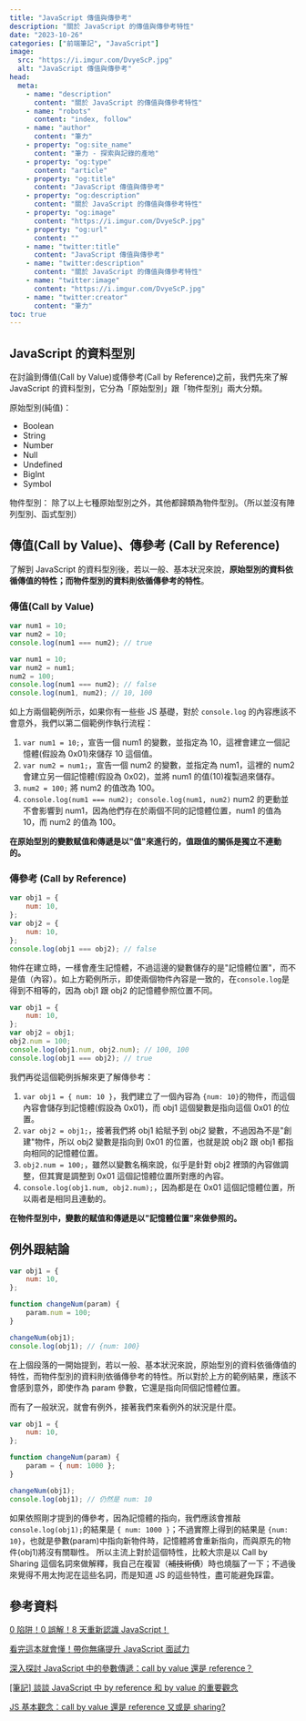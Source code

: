 ```yaml
---
title: "JavaScript 傳值與傳參考"
description: "關於 JavaScript 的傳值與傳參考特性"
date: "2023-10-26"
categories: ["前端筆記", "JavaScript"]
image:
  src: "https://i.imgur.com/DvyeScP.jpg"
  alt: "JavaScript 傳值與傳參考"
head:
  meta:
    - name: "description"
      content: "關於 JavaScript 的傳值與傳參考特性"
    - name: "robots"
      content: "index, follow"
    - name: "author"
      content: "筆力"
    - property: "og:site_name"
      content: "筆力 - 探索與記錄的產地"
    - property: "og:type"
      content: "article"
    - property: "og:title"
      content: "JavaScript 傳值與傳參考"
    - property: "og:description"
      content: "關於 JavaScript 的傳值與傳參考特性"
    - property: "og:image"
      content: "https://i.imgur.com/DvyeScP.jpg"
    - property: "og:url"
      content: ""
    - name: "twitter:title"
      content: "JavaScript 傳值與傳參考"
    - name: "twitter:description"
      content: "關於 JavaScript 的傳值與傳參考特性"
    - name: "twitter:image"
      content: "https://i.imgur.com/DvyeScP.jpg"
    - name: "twitter:creator"
      content: "筆力"
toc: true
---
```


## JavaScript 的資料型別

在討論到傳值(Call by Value)或傳參考(Call by Reference)之前，我們先來了解 JavaScript 的資料型別，它分為「原始型別」跟「物件型別」兩大分類。

原始型別(純值)：

- Boolean
- String
- Number
- Null
- Undefined
- BigInt
- Symbol

物件型別：
除了以上七種原始型別之外，其他都歸類為物件型別。（所以並沒有陣列型別、函式型別）

## 傳值(Call by Value)、傳參考 (Call by Reference)

了解到 JavaScript 的資料型別後，若以一般、基本狀況來說，**原始型別的資料依循傳值的特性；而物件型別的資料則依循傳參考的特性**。

### 傳值(Call by Value)

```js
var num1 = 10;
var num2 = 10;
console.log(num1 === num2); // true
```

```js
var num1 = 10;
var num2 = num1;
num2 = 100;
console.log(num1 === num2); // false
console.log(num1, num2); // 10, 100
```

如上方兩個範例所示，如果你有一些些 JS 基礎，對於 `console.log` 的內容應該不會意外，我們以第二個範例作執行流程：

1. `var num1 = 10;`，宣告一個 num1 的變數，並指定為 10，這裡會建立一個記憶體(假設為 0x01)來儲存 10 這個值。
2. `var num2 = num1;`，宣告一個 num2 的變數，並指定為 num1，這裡的 num2 會建立另一個記憶體(假設為 0x02)，並將 num1 的值(10)複製過來儲存。
3. `num2 = 100;` 將 num2 的值改為 100。
4. `console.log(num1 === num2); console.log(num1, num2)` num2 的更動並不會影響到 num1，因為他們存在於兩個不同的記憶體位置，num1 的值為 10，而 num2 的值為 100。

**在原始型別的變數赋值和傳遞是以"值"來進行的，值跟值的關係是獨立不連動的。**

### 傳參考 (Call by Reference)

```js
var obj1 = {
	num: 10,
};
var obj2 = {
	num: 10,
};
console.log(obj1 === obj2); // false
```

物件在建立時，一樣會產生記憶體，不過這邊的變數儲存的是"記憶體位置"，而不是值（內容）。如上方範例所示，即使兩個物件內容是一致的，在`console.log`是得到不相等的，因為 obj1 跟 obj2 的記憶體參照位置不同。

```js
var obj1 = {
	num: 10,
};
var obj2 = obj1;
obj2.num = 100;
console.log(obj1.num, obj2.num); // 100, 100
console.log(obj1 === obj2); // true
```

我們再從這個範例拆解來更了解傳參考：

1. `var obj1 = { num: 10 }`，我們建立了一個內容為 `{num: 10}`的物件，而這個內容會儲存到記憶體(假設為 0x01)，而 obj1 這個變數是指向這個 0x01 的位置。
2. `var obj2 = obj1;`，接著我們將 obj1 給賦予到 obj2 變數，不過因為不是"創建"物件，所以 obj2 變數是指向到 0x01 的位置，也就是說 obj2 跟 obj1 都指向相同的記憶體位置。
3. `obj2.num = 100;`，雖然以變數名稱來說，似乎是針對 obj2 裡頭的內容做調整，但其實是調整到 0x01 這個記憶體位置所對應的內容。
4. `console.log(obj1.num, obj2.num);`，因為都是在 0x01 這個記憶體位置，所以兩者是相同且連動的。

**在物件型別中，變數的赋值和傳遞是以"記憶體位置"來做參照的。**

## 例外跟結論

```js
var obj1 = {
	num: 10,
};

function changeNum(param) {
	param.num = 100;
}

changeNum(obj1);
console.log(obj1); // {num: 100}
```

在上個段落的一開始提到，若以一般、基本狀況來說，原始型別的資料依循傳值的特性，而物件型別的資料則依循傳參考的特性。所以對於上方的範例結果，應該不會感到意外，即使作為 param 參數，它還是指向同個記憶體位置。

而有了一般狀況，就會有例外，接著我們來看例外的狀況是什麼。

```js
var obj1 = {
	num: 10,
};

function changeNum(param) {
	param = { num: 1000 };
}

changeNum(obj1);
console.log(obj1); // 仍然是 num: 10
```

如果依照剛才提到的傳參考，因為記憶體的指向，我們應該會推敲`console.log(obj1);`的結果是 `{ num: 1000 }`；不過實際上得到的結果是 `{num: 10}`，也就是參數(param)中指向新物件時，記憶體將會重新指向，而與原先的物件(obj1)將沒有關聯性。
所以主流上對於這個特性，比較大宗是以 Call by Sharing 這個名詞來做解釋，我自己在複習（~~補技術債~~）時也燒腦了一下；不過後來覺得不用太拘泥在這些名詞，而是知道 JS 的這些特性，盡可能避免踩雷。

## 參考資料

[0 陷阱！0 誤解！8 天重新認識 JavaScript！](https://www.tenlong.com.tw/products/9789864344130?list_name=srh)

[看完這本就會懂！帶你無痛提升 JavaScript 面試力](https://www.tenlong.com.tw/products/9786263332973?list_name=srh)

[深入探討 JavaScript 中的參數傳遞：call by value 還是 reference？](https://blog.huli.tw/2018/06/23/javascript-call-by-value-or-reference/)

[[筆記] 談談 JavaScript 中 by reference 和 by value 的重要觀念](https://pjchender.blogspot.com/2016/03/javascriptby-referenceby-value.html)

[JS 基本觀念：call by value 還是 reference 又或是 sharing?](https://medium.com/@mengchiang000/js%E5%9F%BA%E6%9C%AC%E8%A7%80%E5%BF%B5-call-by-value-%E9%82%84%E6%98%AFreference-%E5%8F%88%E6%88%96%E6%98%AF-sharing-22a87ca478fc)
